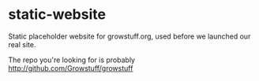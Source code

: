 static-website
==============

Static placeholder website for growstuff.org, used before we launched our real site.

The repo you're looking for is probably http://github.com/Growstuff/growstuff
